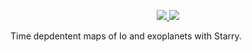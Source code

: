 <p align="center">
  <a href="https://dev.azure.com/constan7in3/volcano/_build">
    <img src="https://dev.azure.com/constan7in3/volcano/_apis/build/status/fbartolic.volcano?branchName=master"/>
  </a>
  <a href="https://github.com/fbartolic/volcano/tree/master-pdf/paper/paper.pdf">
        <img src="https://img.shields.io/badge/read-the_paper-blue.svg?style=flat"/>
  </a>
</p>

Time depdentent maps of Io and exoplanets with Starry.
